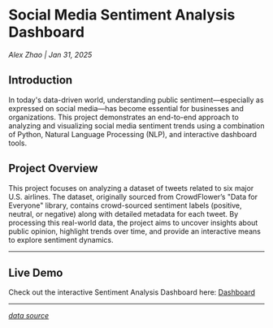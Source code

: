 # Social Media Sentiment Analysis Dashboard

*Alex Zhao | Jan 31, 2025*

## Introduction

In today's data-driven world, understanding public sentiment—especially as expressed on social media—has become essential for businesses and organizations. This project demonstrates an end-to-end approach to analyzing and visualizing social media sentiment trends using a combination of Python, Natural Language Processing (NLP), and interactive dashboard tools.

## Project Overview

This project focuses on analyzing a dataset of tweets related to six major U.S. airlines. The dataset, originally sourced from CrowdFlower’s "Data for Everyone" library, contains crowd-sourced sentiment labels (positive, neutral, or negative) along with detailed metadata for each tweet. By processing this real-world data, the project aims to uncover insights about public opinion, highlight trends over time, and provide an interactive means to explore sentiment dynamics.

---

## Live Demo

Check out the interactive Sentiment Analysis Dashboard here: [Dashboard](https://sentiment-dashboard-123-9d1f22ef9453.herokuapp.com/)

---

*[data source](https://www.kaggle.com/datasets/crowdflower/twitter-airline-sentiment)*
